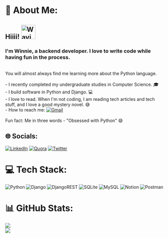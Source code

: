 # 💫 About Me:
## Hiiii! <img src="https://raw.githubusercontent.com/nixin72/nixin72/master/wave.gif" alt="Waving hand animated gif" height="45" width="45" style="max-width: 100%; display: inline-block;" data-target="animated-image.originalImage">  <br><h3>I'm Winnie, a backend developer. I love to write code while having fun in the process.</h3> <br>You will almost always find me learning more about the Python language.<br><br>- I recently completed my undergraduate studies in Computer Science. :mortar_board: <br>- I build software in Python and Django. :computer: <br>- I love to read. When I'm not coding, I am reading tech articles and tech stuff, and I love a good mystery novel. :sweat_smile:<br>- How to reach me: [![Gmail](https://img.shields.io/badge/Gmail-D14836?style=flat&logo=gmail&logoColor=white)](mailto:winifredigboama@gmail.com)  <br><br>Fun fact: Me in three words - "Obsessed with Python" :smile: <br>


## 🌐 Socials:
[![LinkedIn](https://img.shields.io/badge/LinkedIn-%230077B5.svg?logo=linkedin&logoColor=white)](www.linkedin.com/in/winifred-igboama) [![Quora](https://img.shields.io/badge/Quora-%23B92B27.svg?logo=Quora&logoColor=white)](https://quora.com/profile/Winifred-Igboama) [![Twitter](https://img.shields.io/badge/Twitter-%231DA1F2.svg?logo=Twitter&logoColor=white)](https://twitter.com/@__WinnieFred__) 

# 💻 Tech Stack:
![Python](https://img.shields.io/badge/python-3670A0?style=plastic&logo=python&logoColor=ffdd54) ![Django](https://img.shields.io/badge/django-%23092E20.svg?style=plastic&logo=django&logoColor=white) ![DjangoREST](https://img.shields.io/badge/DJANGO-REST-ff1709?style=plastic&logo=django&logoColor=white&color=ff1709&labelColor=gray) ![SQLite](https://img.shields.io/badge/sqlite-%2307405e.svg?style=plastic&logo=sqlite&logoColor=white) ![MySQL](https://img.shields.io/badge/mysql-%2300f.svg?style=plastic&logo=mysql&logoColor=white) ![Notion](https://img.shields.io/badge/Notion-%23000000.svg?style=plastic&logo=notion&logoColor=white) ![Postman](https://img.shields.io/badge/Postman-FF6C37?style=plastic&logo=postman&logoColor=white)
# 📊 GitHub Stats:
![](https://github-readme-stats.vercel.app/api?username=Winnie-Fred&theme=blueberry&hide_border=false&include_all_commits=true&count_private=true)<br/>
![](https://github-readme-streak-stats.herokuapp.com/?user=Winnie-Fred&theme=blueberry&hide_border=false)<br/>
